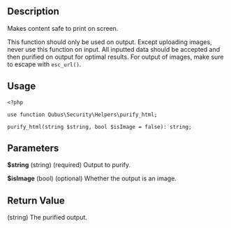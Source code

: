 Description
-----------

Makes content safe to print on screen.

This function should only be used on output. Except uploading images, never use this function on input. 
All inputted data should be accepted and then purified on output for optimal results. For output of images, make sure 
to escape with `esc_url()`.

Usage
-----

    <?php

    use function Qubus\Security\Helpers\purify_html;
    
    purify_html(string $string, bool $isImage = false): string;

Parameters
----------

**$string** (string) (required) Output to purify.

**$isImage** (bool) (optional) Whether the output is an image.

Return Value
------------

(string) The purified output.